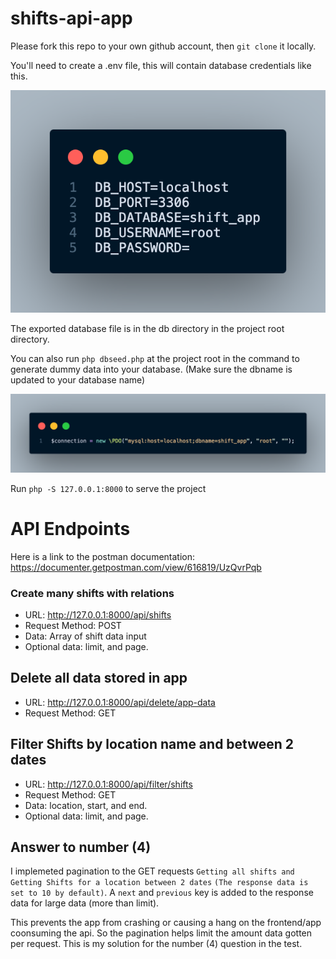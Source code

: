 # shifts-api-app

Please fork this repo to your own github account, then `git clone` it
locally.

You'll need to create a .env file, this will contain database credentials like this.

![Screenshot](docs/images/env.png)

The exported database file is in the db directory in the project root directory.

You can also run `php dbseed.php` at the project root in the command to generate dummy data into your database. (Make sure the dbname is updated to your database name)

![Screenshot](docs/images/update_db_name.png)

Run `php -S 127.0.0.1:8000` to serve the project

# API Endpoints

Here is a link to the postman documentation:
https://documenter.getpostman.com/view/616819/UzQvrPqb

### Create many shifts with relations
- URL: http://127.0.0.1:8000/api/shifts
- Request Method: POST
- Data: Array of shift data input
- Optional data: limit, and page. 

## Delete all data stored in app
- URL: http://127.0.0.1:8000/api/delete/app-data
- Request Method: GET

## Filter Shifts by location name and between 2 dates
- URL: http://127.0.0.1:8000/api/filter/shifts
- Request Method: GET
- Data: location, start, and end. 
- Optional data: limit, and page. 

## Answer to number (4)
I implemeted pagination to the GET requests `Getting all shifts and Getting Shifts for a location between 2 dates`
`(The response data is set to 10 by default)`.
A `next` and `previous` key is added to the response data for large data (more than limit). 
 
This prevents the app from crashing or causing a hang on the frontend/app coonsuming the api. So the pagination helps limit the amount data gotten per request.
This is my solution for the number (4) question in the test.
